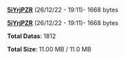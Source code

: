 [**5iYrjPZR**](/data/5iYrjPZR.txt) (26/12/22 - 19:11)- 1668 bytes

[**5iYrjPZR**](/data/5iYrjPZR.txt) (26/12/22 - 19:11)- 1668 bytes

**Total Datas**: 1812

**Total Size**: 11.00 MB / 11.0 MB